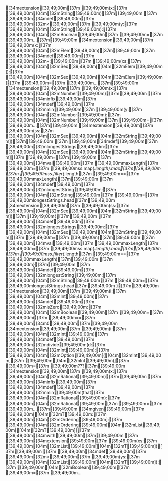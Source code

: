 [34mextension[39;49;00m[37m [39;49;00m(x:[37m [39;49;00m[04m[32mString[39;49;00m)[37m[39;49;00m
[37m   [39;49;00m[34mdef[39;49;00m[37m [39;49;00m[32m<[39;49;00m[37m [39;49;00m(y:[37m [39;49;00m[04m[32mString[39;49;00m):[37m [39;49;00m[04m[32mBoolean[39;49;00m[37m [39;49;00m=[37m [39;49;00m...[37m[39;49;00m
[34mextension[39;49;00m[37m [39;49;00m(x:[37m [39;49;00m[04m[32mElem[39;49;00m)[37m[39;49;00m
[37m   [39;49;00m[34mdef[39;49;00m[37m [39;49;00m[32m+:[39;49;00m[37m [39;49;00m(xs:[37m [39;49;00m[04m[32mSeq[39;49;00m[[04m[32mElem[39;49;00m]):[37m [39;49;00m[04m[32mSeq[39;49;00m[[04m[32mElem[39;49;00m][37m [39;49;00m=[37m [39;49;00m...[37m[39;49;00m
[34mextension[39;49;00m[37m [39;49;00m(x:[37m [39;49;00m[04m[32mNumber[39;49;00m)[37m[39;49;00m
[37m   [39;49;00m[34minfix[39;49;00m[37m [39;49;00m[34mdef[39;49;00m[37m [39;49;00m[32mmin[39;49;00m[37m [39;49;00m(y:[37m [39;49;00m[04m[32mNumber[39;49;00m):[37m [39;49;00m[04m[32mNumber[39;49;00m[37m [39;49;00m=[37m [39;49;00m...[37m[39;49;00m
[34mextension[39;49;00m[37m [39;49;00m(ss:[37m [39;49;00m[04m[32mSeq[39;49;00m[[04m[32mString[39;49;00m])[37m[39;49;00m
[37m   [39;49;00m[34mdef[39;49;00m[37m [39;49;00m[32mlongestStrings[39;49;00m:[37m [39;49;00m[04m[32mSeq[39;49;00m[[04m[32mString[39;49;00m][37m [39;49;00m=[37m[39;49;00m
[37m      [39;49;00m[34mval[39;49;00m[37m [39;49;00mmaxLength[37m [39;49;00m=[37m [39;49;00mss.map(_.length).max[37m[39;49;00m
[37m      [39;49;00mss.filter(_.length[37m [39;49;00m==[37m [39;49;00mmaxLength)[37m[39;49;00m
[37m   [39;49;00m[34mdef[39;49;00m[37m [39;49;00m[32mlongestString[39;49;00m:[37m [39;49;00m[04m[32mString[39;49;00m[37m [39;49;00m=[37m [39;49;00mlongestStrings.head[37m[39;49;00m
[34mextension[39;49;00m[37m [39;49;00m(ss:[37m [39;49;00m[04m[32mSeq[39;49;00m[[04m[32mString[39;49;00m])[37m [39;49;00m{[37m[39;49;00m
[37m   [39;49;00m[34mdef[39;49;00m[37m [39;49;00m[32mlongestStrings[39;49;00m:[37m [39;49;00m[04m[32mSeq[39;49;00m[[04m[32mString[39;49;00m][37m [39;49;00m=[37m [39;49;00m{[37m[39;49;00m
[37m      [39;49;00m[34mval[39;49;00m[37m [39;49;00mmaxLength[37m [39;49;00m=[37m [39;49;00mss.map(_.length).max[37m[39;49;00m
[37m      [39;49;00mss.filter(_.length[37m [39;49;00m==[37m [39;49;00mmaxLength)[37m[39;49;00m
[37m   [39;49;00m}[37m[39;49;00m
[37m  [39;49;00m[34mdef[39;49;00m[37m [39;49;00m[32mlongestString[39;49;00m:[37m [39;49;00m[04m[32mString[39;49;00m[37m [39;49;00m=[37m [39;49;00mlongestStrings.head[37m[39;49;00m
}[37m[39;49;00m
[34mextension[39;49;00m[37m [39;49;00m(i:[37m [39;49;00m[04m[32mInt[39;49;00m)[37m [39;49;00m[34mdef[39;49;00m[37m [39;49;00m[32misZero[39;49;00m:[37m [39;49;00m[04m[32mBoolean[39;49;00m[37m [39;49;00m=[37m [39;49;00mi[37m [39;49;00m==[37m [39;49;00m[34m0[39;49;00m[37m[39;49;00m
[34mextension[39;49;00m[37m [39;49;00m(i:[37m [39;49;00m[04m[32mInt[39;49;00m)[37m [39;49;00m[34mdef[39;49;00m[37m [39;49;00m[32mdivide[39;49;00m(d:[37m [39;49;00m[04m[32mInt[39;49;00m):[37m [39;49;00m[04m[32mOption[39;49;00m[([04m[32mInt[39;49;00m,[37m [39;49;00m[04m[32mInt[39;49;00m)][37m [39;49;00m=[37m [39;49;00m???[37m[39;49;00m
[34mextension[39;49;00m[37m [39;49;00m(x:[37m [39;49;00m[04m[32mRational[39;49;00m)[37m[39;49;00m
[37m  [39;49;00m[34minfix[39;49;00m[37m [39;49;00m[34mdef[39;49;00m[37m [39;49;00m[32mmin[39;49;00m(that[37m [39;49;00m[04m[32mRational[39;49;00m):[37m [39;49;00m[04m[32mRational[39;49;00m[37m [39;49;00m=[37m [39;49;00m...[37m[39;49;00m
[34mgiven[39;49;00m[37m [39;49;00m[[04m[32mT[39;49;00m:[37m [39;49;00m[04m[32mOrdering[39;49;00m]:[37m [39;49;00m[04m[32mOrdering[39;49;00m[[04m[32mList[39;49;00m[[04m[32mT[39;49;00m]][37m [39;49;00m[34mwith[39;49;00m[37m[39;49;00m
[37m  [39;49;00m[34mextension[39;49;00m[37m [39;49;00m(xs:[37m [39;49;00m[04m[32mList[39;49;00m[[04m[32mT[39;49;00m])[37m[39;49;00m
[37m      [39;49;00m[34mdef[39;49;00m[37m [39;49;00m[32m<[39;49;00m[37m [39;49;00m(ys:[37m [39;49;00m[04m[32mList[39;49;00m[[04m[32mT[39;49;00m]):[37m [39;49;00m[04m[32mBoolean[39;49;00m[37m [39;49;00m=[37m [39;49;00m...
